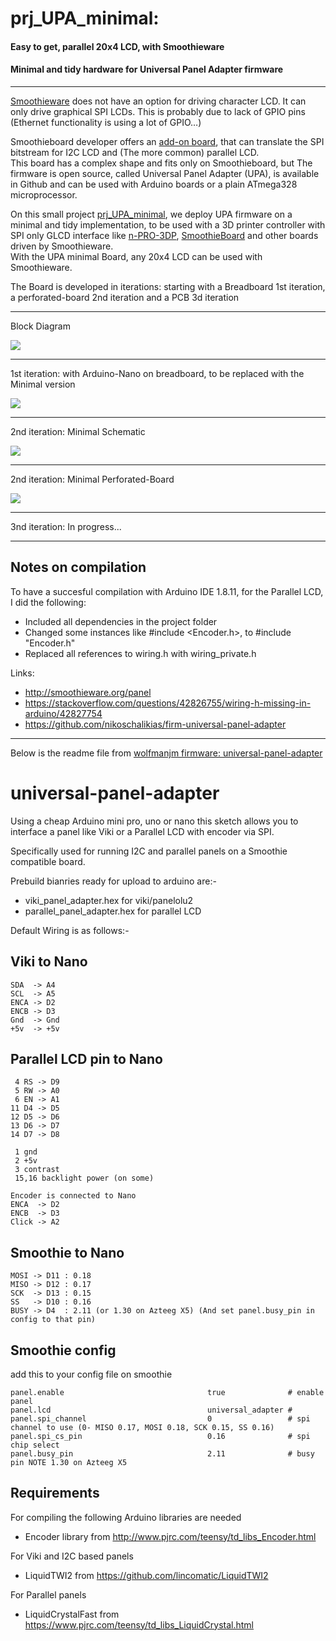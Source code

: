 # prj_UPA_minimal: 
####  Easy to get, parallel 20x4 LCD, with Smoothieware 
####  Minimal and tidy hardware for Universal Panel Adapter firmware 


---
[Smoothieware](http://smoothieware.org/smoothieboard) does not have an option for driving character LCD. It can only drive graphical SPI LCDs.
This is probably due to lack of GPIO pins (Ethernet functionality is using a lot of GPIO…)

Smoothieboard developer offers an [add-on board](http://smoothieware.org/rrdglcdadapter), that can translate the SPI bitstream for 
I2C LCD and (The more common) parallel LCD.  
This board has a complex shape and fits only on Smoothieboard,
but
The firmware is open source, called Universal Panel Adapter (UPA), is available in Github 
and 
can be used with Arduino boards or a plain ATmega328 microprocessor. 

On this small project [prj_UPA_minimal]([https://github.com/nikoschalikias/prj_UPA_minimal), we deploy UPA firmware on a minimal and tidy implementation, to be used with a 3D printer controller with SPI only GLCD interface like [n-PRO-3DP](https://www.n-blocks.net/nmodules/doku.php?id=nblocks:ni-pro-3dp), [SmoothieBoard](http://smoothieware.org/smoothieboard) and other boards driven by Smoothieware.  
With the UPA minimal Board, any 20x4 LCD can be used with Smoothieware.


The Board is developed in iterations: starting with a Breadboard 1st iteration, a perforated-board 2nd iteration and  a PCB 3d iteration

---
Block Diagram


<img
src="doc/BLOCK-DIAGRAM-01.jpg"
/>

---
1st  iteration: with Arduino-Nano on breadboard, to be replaced with the Minimal version


<img
src="doc/UniversalPanelAdapter.N-PRO-3DP-01.jpg"
/>

---
2nd iteration: Minimal Schematic


<img
src="doc/minimal-schematic.JPG"
/>

---
2nd iteration: Minimal Perforated-Board 


<img
src="doc/minimal-perforated-board.jpg"
/>

---
3nd iteration: In progress...

---

Notes on compilation
---------------------
To have a succesful compilation with Arduino IDE 1.8.11, for the Parallel LCD, I did the following:
* Included all dependencies in the project folder
* Changed some instances like #include <Encoder.h>, to #include "Encoder.h"
* Replaced  all references to wiring.h with wiring_private.h  

Links:
* http://smoothieware.org/panel
* https://stackoverflow.com/questions/42826755/wiring-h-missing-in-arduino/42827754
* https://github.com/nikoschalikias/firm-universal-panel-adapter

---
Below is the readme file from [wolfmanjm firmware: universal-panel-adapter](https://github.com/wolfmanjm/universal-panel-adapter)

universal-panel-adapter
=======================

Using a cheap Arduino mini pro, uno or nano this sketch allows you to
interface a panel like Viki or a Parallel LCD with encoder via SPI.

Specifically used for running I2C and parallel panels on a Smoothie compatible board.

Prebuild bianries ready for upload to arduino are:-

* viki_panel_adapter.hex for viki/panelolu2
* parallel_panel_adapter.hex for parallel LCD

Default Wiring is as follows:-

Viki to Nano
---------------

	SDA  -> A4
	SCL  -> A5
	ENCA -> D2
	ENCB -> D3
	Gnd  -> Gnd
	+5v  -> +5v

Parallel LCD pin to Nano
--------------------

	 4 RS -> D9
	 5 RW -> A0
	 6 EN -> A1
	11 D4 -> D5
	12 D5 -> D6
	13 D6 -> D7
	14 D7 -> D8

	 1 gnd
	 2 +5v
	 3 contrast
	 15,16 backlight power (on some)
	 
 	Encoder is connected to Nano
	ENCA  -> D2
	ENCB  -> D3
	Click -> A2

Smoothie to Nano
----------------
	MOSI -> D11 : 0.18
	MISO -> D12 : 0.17
	SCK  -> D13 : 0.15
	SS   -> D10 : 0.16
	BUSY -> D4  : 2.11 (or 1.30 on Azteeg X5) (And set panel.busy_pin in config to that pin)

Smoothie config
---------------

add this to your config file on smoothie

	panel.enable                                true              # enable panel
	panel.lcd                                   universal_adapter #
	panel.spi_channel                           0                 # spi channel to use (0- MISO 0.17, MOSI 0.18, SCK 0.15, SS 0.16)
	panel.spi_cs_pin                            0.16              # spi chip select
	panel.busy_pin                              2.11              # busy pin NOTE 1.30 on Azteeg X5


Requirements
------------
For compiling the following Arduino libraries are needed

* Encoder library from http://www.pjrc.com/teensy/td_libs_Encoder.html

For Viki and I2C based panels
* LiquidTWI2 from https://github.com/lincomatic/LiquidTWI2

For Parallel panels
* LiquidCrystalFast from https://www.pjrc.com/teensy/td_libs_LiquidCrystal.html







